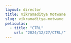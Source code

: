 ```yaml
---
layout: director
title: Vikramaditya Motwane
slug: vikramaditya-motwane
peliculas:
  - title: "CTRL"
    url: "2024/12/27/CTRL/"
---
```

